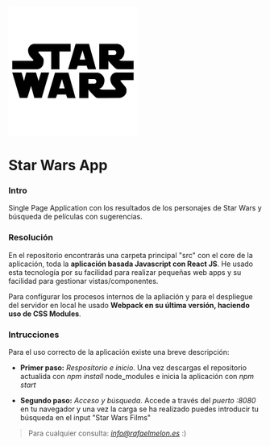![Star Wars App Logo](src/assets/star-wars-logo.png)

# Star Wars App

### Intro

Single Page Application con los resultados de los personajes de Star Wars y búsqueda de películas con sugerencias.

### Resolución

En el repositorio encontrarás una carpeta principal "src" con el core de la aplicación, toda la **aplicación basada Javascript con React JS**. He usado esta tecnología por su facilidad para realizar pequeñas web apps y su facilidad para gestionar vistas/componentes.

Para configurar los procesos internos de la apliación y para el despliegue del servidor en local he usado **Webpack en su última versión, haciendo uso de CSS Modules**.


### Intrucciones

Para el uso correcto de la aplicación existe una breve descripción:

- **Primer paso:** *Respositorio e inicio*. Una vez descargas el repositorio actualida con *npm install* node_modules e inicia la aplicación con *npm start*

- **Segundo paso:** *Acceso y búsqueda*. Accede a través del *puerto :8080* en tu navegador y una vez la carga se ha realizado puedes introducir tu búsqueda en el input "Star Wars Films"


> Para cualquier consulta: *info@rafaelmelon.es* :)
